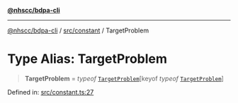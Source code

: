[**@nhscc/bdpa-cli**](../../../README.md)

***

[@nhscc/bdpa-cli](../../../README.md) / [src/constant](../README.md) / TargetProblem

# Type Alias: TargetProblem

> **TargetProblem** = *typeof* [`TargetProblem`](../variables/TargetProblem.md)\[keyof *typeof* [`TargetProblem`](../variables/TargetProblem.md)\]

Defined in: [src/constant.ts:27](https://github.com/nhscc/bdpa-cli/blob/c8a325cdd3d6bbbd34604fbd2249eb233fe4776a/src/constant.ts#L27)
